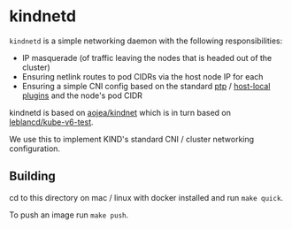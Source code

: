 # kindnetd

`kindnetd` is a simple networking daemon with the following responsibilities:

- IP masquerade (of traffic leaving the nodes that is headed out of the cluster)
- Ensuring netlink routes to pod CIDRs via the host node IP for each
- Ensuring a simple CNI config based on the standard [ptp] / [host-local] [plugins] and the node's pod CIDR

kindnetd is based on [aojea/kindnet] which is in turn based on [leblancd/kube-v6-test].

We use this to implement KIND's standard CNI / cluster networking configuration.

## Building

cd to this directory on mac / linux with docker installed and run `make quick`.

To push an image run `make push`.

[ptp]: https://www.cni.dev/plugins/current/main/ptp/
[host-local]: https://www.cni.dev/plugins/current/ipam/host-local/
[plugins]: https://github.com/containernetworking/plugins
[aojea/kindnet]: https://github.com/aojea/kindnet
[leblancd/kube-v6-test]: https://github.com/leblancd/kube-v6-test/tree/main
